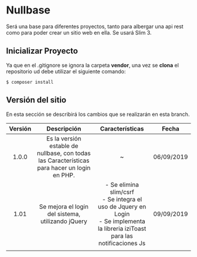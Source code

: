 # Nullbase
Será una base para diferentes proyectos, tanto para albergar una api rest como para poder crear un sitio web en ella. Se usará Slim 3.

## Inicializar Proyecto
Ya que en el .gitignore se ignora la carpeta  **vendor**, una vez se **clona** el repositorio ud debe utilizar el siguiente comando:

~~~
$ composer install
~~~

## Versión del sitio

En esta sección se describirá los cambios que se realizarán en esta branch.

|Versión | Descripción   | Características  |    Fecha   |
|:------:|:-------------:|:----------------:|:----------:|
|  1.0.0 | Es la versión estable de nullbase, con todas las Características para hacer un login en PHP.| ~ | 06/09/2019 |
|  1.01  |  Se mejora el login del sistema, utilizando jQuery | - Se elimina slim/csrf <br> - Se integra el uso de Jquery en Login <br> - Se implementa la libreria iziToast para las notificaciones Js | 09/09/2019           |
|        |               |                  |            |
